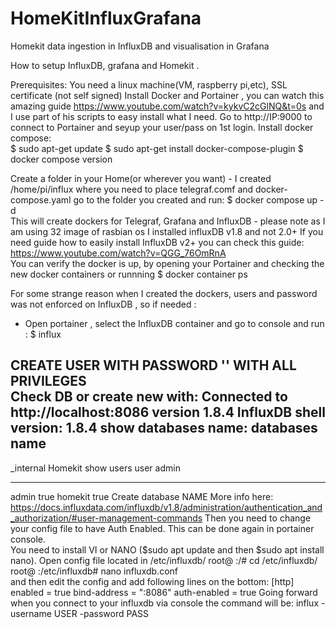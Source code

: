 # HomeKitInfluxGrafana
Homekit data ingestion in InfluxDB and visualisation in Grafana

How to setup InfluxDB, grafana and Homekit .

Prerequisites: 
You need a linux machine(VM, raspberry pi,etc), SSL certificate (not self signed)
Install Docker and Portainer ,  you can watch this amazing guide https://www.youtube.com/watch?v=kykvC2cGlNQ&t=0s  and I use part of his scripts to easy install what I need. 
Go to http://IP:9000 to connect to Portainer and seyup your user/pass on 1st login. 
Install docker compose:  
$ sudo apt-get update
$ sudo apt-get install docker-compose-plugin 
$ docker compose version

Create a folder in your Home(or wherever you want) - I created /home/pi/influx where you need to place telegraf.comf and docker-compose.yaml 
go to the folder you created and run:
$ docker compose up -d  
This will create dockers for  Telegraf, Grafana and InfluxDB - please note as I am using 32 image of rasbian os I installed influxDB v1.8 and not 2.0+
If you need guide how to easily install InfluxDB v2+ you can check this guide: https://www.youtube.com/watch?v=QGG_76OmRnA   
You can verify the docker is up, by opening your Portainer and checking the new docker containers or runnning $ docker container ps 

For some strange reason when I created the dockers, users and password was not enforced on InfluxDB  , so if needed :
* Open portainer , select the InfluxDB container and go to console and run : $ influx 

CREATE USER <username> WITH PASSWORD '<password>' WITH ALL PRIVILEGES  
Check DB or create new with:
Connected to http://localhost:8086 version 1.8.4
InfluxDB shell version: 1.8.4
show databases
name: databases
name
----
_internal
Homekit
show users
user    admin
----    -----
admin   true
homekit true
Create database NAME 
More info here: https://docs.influxdata.com/influxdb/v1.8/administration/authentication_and_authorization/#user-management-commands 
Then you need to change your config file to have Auth Enabled. This can be done again in portainer console.  
You need to install VI or NANO ($sudo apt update and then $sudo apt install nano).
Open config file located in /etc/influxdb/
root@ :/# cd /etc/influxdb/
root@ :/etc/influxdb# nano influxdb.conf   
and then edit the config and add following lines on the bottom:
[http]
  enabled = true
  bind-address = ":8086"
  auth-enabled = true
Going forward when you connect to your influxdb via console the command will be: influx -username USER -password PASS